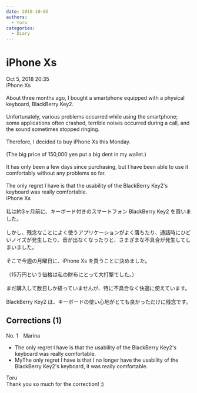 ```yaml
---
date: 2018-10-05
authors:
  - toru
categories:
  - Diary
---
```


<h1 id="subject_show">iPhone Xs</h1>
<div class="date">Oct 5, 2018 20:35</div>
<div id="post"><div id="body_show_ori">
iPhone Xs<br/><br/>About three months ago, I bought a smartphone equipped with a physical keyboard, BlackBerry Key2.<br/><br/>Unfortunately, various problems occurred while using the smartphone; some applications often crashed, terrible noises occurred during a call, and the sound sometimes stopped ringing.<br/><br/>Therefore, I decided to buy iPhone Xs this Monday.<br/><br/>(The big price of 150,000 yen put a big dent in my wallet.)<br/><br/>It has only been a few days since purchasing, but I have been able to use it comfortably without any problems so far.<br/><br/>The only regret I have is that the usability of the BlackBerry Key2's keyboard was really comfortable.
</div></div>

<!-- more -->

<div id="post_ja"><div id="body_show_mo">
iPhone Xs<br/><br/>私は約3ヶ月前に、キーボード付きのスマートフォン BlackBerry Key2 を買いました。<br/><br/>しかし、残念なことによく使うアプリケーションがよく落ちたり、通話時にひどいノイズが発生したり、音が出なくなったりと、さまざまな不具合が発生してしまいました。<br/><br/>そこで今週の月曜日に、iPhone Xs を買うことに決めました。<br/><br/>（15万円という価格は私の財布にとって大打撃でした。）<br/><br/>まだ購入して数日しか経っていませんが、特に不具合なく快適に使えています。<br/><br/>BlackBerry Key2 は、キーボードの使い心地がとても良かっただけに残念です。
</div></div>

## Corrections (1)
<div id="block"><div class="first_name"> No. 1　<span class="just_name">Marina</span></div><div id="block2">
<ul class="correction_field">
<li class="incorrect">The only regret I have is that the usability of the BlackBerry Key2's keyboard was really comfortable.</li>
<li class="corrected correct">
<span class="f_red">My</span><span class="f_gray"><span class="sline">The</span></span> only regret <span class="f_gray"><span class="sline">I have </span></span>is that <span class="f_red">I no longer have </span>the usability of the BlackBerry Key2's keyboard<span class="f_red">,</span> <span class="f_red">it </span>was really comfortable.
</li>
</ul>
</div><div class="name"><span class="just_name">Toru</span><br>
Thank you so much for the correction! :)
</div>
</div>
